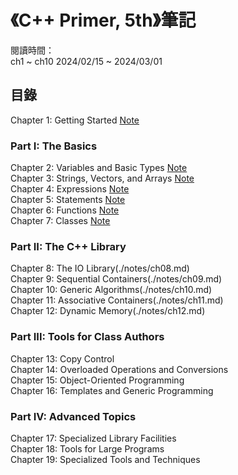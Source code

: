 # 《C++ Primer, 5th》筆記
閱讀時間：  
ch1 ~ ch10 2024/02/15 ~ 2024/03/01

## 目錄
Chapter 1: Getting Started [Note](./notes/ch01.md)   

### Part I: The Basics
Chapter 2: Variables and Basic Types [Note](./notes/ch02.md)  
Chapter 3: Strings, Vectors, and Arrays [Note](./notes/ch03.md)  
Chapter 4: Expressions [Note](./notes/ch04.md)  
Chapter 5: Statements [Note](./notes/ch05.md)  
Chapter 6: Functions [Note](./notes/ch06.md)  
Chapter 7: Classes [Note](./notes/ch07.md)  

### Part II: The C++ Library
Chapter 8: The IO Library(./notes/ch08.md)  
Chapter 9: Sequential Containers(./notes/ch09.md)  
Chapter 10: Generic Algorithms(./notes/ch10.md)  
Chapter 11: Associative Containers(./notes/ch11.md)  
Chapter 12: Dynamic Memory(./notes/ch12.md)  

### Part III: Tools for Class Authors
Chapter 13: Copy Control  
Chapter 14: Overloaded Operations and Conversions  
Chapter 15: Object-Oriented Programming  
Chapter 16: Templates and Generic Programming  

### Part IV: Advanced Topics
Chapter 17: Specialized Library Facilities  
Chapter 18: Tools for Large Programs  
Chapter 19: Specialized Tools and Techniques  
